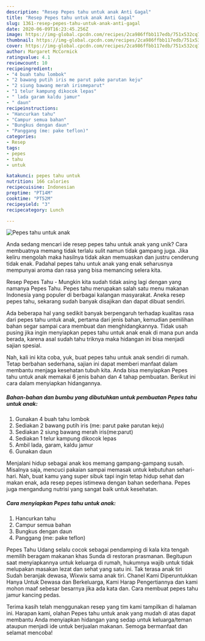 ```yaml
---
description: "Resep Pepes tahu untuk anak Anti Gagal"
title: "Resep Pepes tahu untuk anak Anti Gagal"
slug: 1361-resep-pepes-tahu-untuk-anak-anti-gagal
date: 2020-06-09T16:23:45.256Z
image: https://img-global.cpcdn.com/recipes/2ca986ffbb117edb/751x532cq70/pepes-tahu-untuk-anak-foto-resep-utama.jpg
thumbnail: https://img-global.cpcdn.com/recipes/2ca986ffbb117edb/751x532cq70/pepes-tahu-untuk-anak-foto-resep-utama.jpg
cover: https://img-global.cpcdn.com/recipes/2ca986ffbb117edb/751x532cq70/pepes-tahu-untuk-anak-foto-resep-utama.jpg
author: Margaret McCormick
ratingvalue: 4.1
reviewcount: 10
recipeingredient:
- "4 buah tahu lombok"
- "2 bawang putih iris me parut pake parutan keju"
- "2 siung bawang merah irismeparut"
- "1 telur kampung dikocok lepas"
- " lada garam kaldu jamur"
- " daun"
recipeinstructions:
- "Hancurkan tahu"
- "Campur semua bahan"
- "Bungkus dengan daun"
- "Panggang (me: pake teflon)"
categories:
- Resep
tags:
- pepes
- tahu
- untuk

katakunci: pepes tahu untuk 
nutrition: 166 calories
recipecuisine: Indonesian
preptime: "PT14M"
cooktime: "PT52M"
recipeyield: "3"
recipecategory: Lunch

---
```



![Pepes tahu untuk anak](https://img-global.cpcdn.com/recipes/2ca986ffbb117edb/751x532cq70/pepes-tahu-untuk-anak-foto-resep-utama.jpg)

Anda sedang mencari ide resep pepes tahu untuk anak yang unik? Cara membuatnya memang tidak terlalu sulit namun tidak gampang juga. Jika keliru mengolah maka hasilnya tidak akan memuaskan dan justru cenderung tidak enak. Padahal pepes tahu untuk anak yang enak seharusnya mempunyai aroma dan rasa yang bisa memancing selera kita.

Resep Pepes Tahu - Mungkin kita sudah tidak asing lagi dengan yang namanya Pepes Tahu. Pepes tahu merupakan salah satu menu makanan Indonesia yang populer di berbagai kalangan masyarakat. Aneka resep pepes tahu, sekarang sudah banyak disajikan dan dapat dibuat sendiri.

Ada beberapa hal yang sedikit banyak berpengaruh terhadap kualitas rasa dari pepes tahu untuk anak, pertama dari jenis bahan, kemudian pemilihan bahan segar sampai cara membuat dan menghidangkannya. Tidak usah pusing jika ingin menyiapkan pepes tahu untuk anak enak di mana pun anda berada, karena asal sudah tahu triknya maka hidangan ini bisa menjadi sajian spesial.


Nah, kali ini kita coba, yuk, buat pepes tahu untuk anak sendiri di rumah. Tetap berbahan sederhana, sajian ini dapat memberi manfaat dalam membantu menjaga kesehatan tubuh kita. Anda bisa menyiapkan Pepes tahu untuk anak memakai 6 jenis bahan dan 4 tahap pembuatan. Berikut ini cara dalam menyiapkan hidangannya.

<!--inarticleads1-->

##### Bahan-bahan dan bumbu yang dibutuhkan untuk pembuatan Pepes tahu untuk anak:

1. Gunakan 4 buah tahu lombok
1. Sediakan 2 bawang putih iris (me: parut pake parutan keju)
1. Sediakan 2 siung bawang merah iris(me:parut)
1. Sediakan 1 telur kampung dikocok lepas
1. Ambil  lada, garam, kaldu jamur
1. Gunakan  daun


Menjalani hidup sebagai anak kos memang gampang-gampang susah. Misalnya saja, mencuci pakaian sampai memasak untuk kebutuhan sehari-hari. Nah, buat kamu yang super sibuk tapi ingin tetap hidup sehat dan makan enak, ada resep pepes istimewa dengan bahan sederhana. Pepes juga mengandung nutrisi yang sangat baik untuk kesehatan. 

<!--inarticleads2-->

##### Cara menyiapkan Pepes tahu untuk anak:

1. Hancurkan tahu
1. Campur semua bahan
1. Bungkus dengan daun
1. Panggang (me: pake teflon)


Pepes Tahu Udang selalu cocok sebagai pendamping di kala kita tengah memilih beragam makanan khas Sunda di restoran prasmanan. Begitupun saat menyiapkannya untuk keluarga di rumah, hukumnya wajib untuk tidak melupakan masakan lezat dan sehat yang satu ini. Tak terasa anak tiri Sudah beranjak dewasa, Wixwix sama anak tiri. Chanel Kami Diperuntukkan Hanya Untuk Dewasa dan Berkeluarga, Kami Harap Pengertiannya dan kami mohon maaf sebesar besarnya jika ada kata dan. Cara membuat pepes tahu jamur kancing pedas. 

Terima kasih telah menggunakan resep yang tim kami tampilkan di halaman ini. Harapan kami, olahan Pepes tahu untuk anak yang mudah di atas dapat membantu Anda menyiapkan hidangan yang sedap untuk keluarga/teman ataupun menjadi ide untuk berjualan makanan. Semoga bermanfaat dan selamat mencoba!
